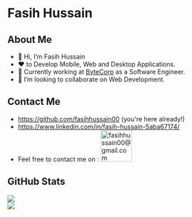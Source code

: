 # Fasih Hussain

 ## About Me 
- 👋 Hi, I’m Fasih Hussain
- :heart: to Develop Mobile, Web and Desktop Applications. 
- 🌱 Currently working at [ByteCorp](https://bytecorp.io "ByteCorp") as a Software Engineer.
- 💞️ I’m looking to collaborate on Web Development.

 ## Contact Me
 
* https://github.com/fasihhussain00 (you're here already!)
* https://www.linkedin.com/in/fasih-hussain-5aba67174/
* Feel free to contact me on : <a href="mailto:fasihhussain00@gmail.com" target="_blank" title="fasihhussain00@gmail.com"><img src="https://ssl.gstatic.com/ui/v1/icons/mail/rfr/logo_gmail_lockup_default_1x_r2.png" alt="fasihhussain00@gmail.com" width="70" /></a>  

 ## GitHub Stats

![](https://github-readme-stats.vercel.app/api?username=fasihhussain00&show_icons=true&theme=radical)  
![](https://github-readme-stats.vercel.app/api/top-langs/?username=fasihhussain00&layout=compact)  
